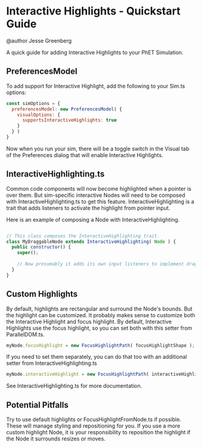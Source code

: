 # Interactive Highlights - Quickstart Guide

@author Jesse Greenberg

A quick guide for adding Interactive Highlights to your PhET Simulation.

## PreferencesModel

To add support for Interactive Highlight, add the following to your Sim.ts options:

```js
const simOptions = {
  preferencesModel: new PreferencesModel( {
    visualOptions: {
      supportsInteractiveHighlights: true
    }
  } )
}
```

Now when you run your sim, there will be a toggle switch in the Visual tab of the
Preferences dialog that will enable Interactive Highlights.

## InteractiveHighlighting.ts

Common code components will now become highlighted when a pointer is over them. But sim-specific
interactive Nodes will need to be composed with InteractiveHighlighting.ts to get this feature.
InteractiveHighlighting is a trait that adds listeners to activate the highlight from pointer input.

Here is an example of composing a Node with InteractiveHighlighting.

```js

// This class composes the InteractiveHighlighting trait.
class MyDraggableNode extends InteractiveHighlighting( Node ) {
  public constructor() {
    super();
    
    // Now presumably it adds its own input listeners to implement dragging. 
  }
}
```

## Custom Highlights

By default, highlights are rectangular and surround the Node's bounds. But the highlight can be customized.
It probably makes sense to customize both the Interactive Highlight and focus highlight. By default, Interactive
Highlights use the focus highlight, so you can set both with this setter from ParallelDOM.ts.

```js
myNode.focusHighlight = new FocusHighlightPath( focusHighlightShape );
```

If you need to set them separately, you can do that too with an additional setter from InteractiveHighlighting.ts

```js
myNode.interactiveHighlight = new FocusHighlightPath( interactiveHighlightShape );
```

See InteractiveHighlighting.ts for more documentation.

## Potential Pitfalls

Try to use default highlights or FocusHighlightFromNode.ts if possible. These will manage styling
and repositioning for you. If you use a more custom highlight Node, it is your responsibility to
reposition the highlight if the Node it surrounds resizes or moves.